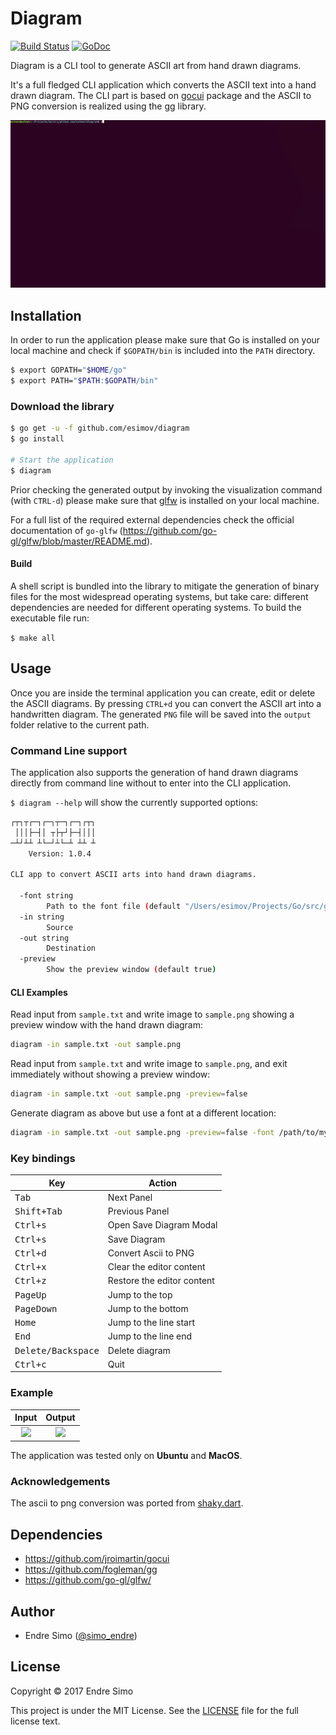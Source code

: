 # Diagram
[![Build Status](https://travis-ci.org/esimov/diagram.svg?branch=master)](https://travis-ci.org/esimov/diagram)
[![GoDoc](https://godoc.org/github.com/golang/gddo?status.svg)](https://godoc.org/github.com/esimov/diagram)

Diagram is a CLI tool to generate ASCII art from hand drawn diagrams. 

It's a full fledged CLI application which converts the ASCII text into a hand drawn diagram. The CLI part is based on [gocui](https://github.com/jroimartin/gocui) package and the ASCII to PNG conversion is realized using the [gg](https://github.com/fogleman/gg) library.

![screencast](images/screencast.gif)

## Installation

In order to run the application please make sure that Go is installed on your local machine and check if `$GOPATH/bin` is included into the `PATH` directory.

```bash
$ export GOPATH="$HOME/go"
$ export PATH="$PATH:$GOPATH/bin"
```

### Download the library

```bash
$ go get -u -f github.com/esimov/diagram
$ go install

# Start the application
$ diagram
```

Prior checking the generated output by invoking the visualization command (with `CTRL-d`) please make sure that [glfw](https://www.glfw.org) is installed on your local machine.

For a full list of the required external dependencies check the official documentation of `go-glfw` (https://github.com/go-gl/glfw/blob/master/README.md).

#### Build 

A shell script is bundled into the library to mitigate the generation of binary files for the most widespread operating systems, but take care: different dependencies are needed for different operating systems. To build the executable file run:

`$ make all`

## Usage

Once you are inside the terminal application you can create, edit or delete the ASCII diagrams. By pressing `CTRL+d` you can convert the ASCII art into a handwritten diagram. The generated `PNG` file will be saved into the `output` folder relative to the current path.

### Command Line support

The application also supports the generation of hand drawn diagrams directly from command line without to enter into the CLI application. 

`$ diagram --help` will show the currently supported options:

```bash
┌┬┐┬┌─┐┌─┐┬─┐┌─┐┌┬┐
 │││├─┤│ ┬├┬┘├─┤│││
─┴┘┴┴ ┴└─┘┴└─┴ ┴┴ ┴
    Version: 1.0.4

CLI app to convert ASCII arts into hand drawn diagrams.

  -font string
    	Path to the font file (default "/Users/esimov/Projects/Go/src/github.com/esimov/diagram/font/gloriahallelujah.ttf")
  -in string
    	Source
  -out string
    	Destination
  -preview
    	Show the preview window (default true)
```

#### CLI Examples

Read input from `sample.txt` and write image to `sample.png` showing a preview window with the hand drawn diagram:

```bash
diagram -in sample.txt -out sample.png
```

Read input from `sample.txt` and write image to `sample.png`, and exit immediately without showing a preview window:

```bash
diagram -in sample.txt -out sample.png -preview=false
```

Generate diagram as above but use a font at a different location:

```bash
diagram -in sample.txt -out sample.png -preview=false -font /path/to/my/font/MyHandwriting.ttf
```

### Key bindings
Key                                     | Action
----------------------------------------|---------------------------------------
<kbd>Tab</kbd>                          | Next Panel
<kbd>Shift+Tab</kbd>                    | Previous Panel
<kbd>Ctrl+s</kbd>                       | Open Save Diagram Modal
<kbd>Ctrl+s</kbd>                       | Save Diagram
<kbd>Ctrl+d</kbd>                       | Convert Ascii to PNG
<kbd>Ctrl+x</kbd>                       | Clear the editor content
<kbd>Ctrl+z</kbd>                       | Restore the editor content
<kbd>PageUp</kbd>                       | Jump to the top
<kbd>PageDown</kbd>                     | Jump to the bottom
<kbd>Home</kbd>                         | Jump to the line start
<kbd>End</kbd>                          | Jump to the line end
<kbd>Delete/Backspace</kbd>            | Delete diagram
<kbd>Ctrl+c</kbd>                       | Quit

### Example
| Input | Output |
|:--:|:--:|
| <img src="https://user-images.githubusercontent.com/883386/29396424-9200a978-8320-11e7-9c60-17d2be989136.png" height="300"> | <img src="https://user-images.githubusercontent.com/883386/29396385-529a23a4-8320-11e7-9d70-bf9b33d769cc.png" height="300"> |

The application was tested only on **Ubuntu** and **MacOS**.

### Acknowledgements
The ascii to png conversion was ported from [shaky.dart](https://github.com/mraleph/moe-js/blob/master/talks/jsconfeu2012/tools/shaky/web/shaky.dart).

## Dependencies

- https://github.com/jroimartin/gocui
- https://github.com/fogleman/gg
- https://github.com/go-gl/glfw/

## Author

* Endre Simo ([@simo_endre](https://twitter.com/simo_endre))

## License

Copyright © 2017 Endre Simo

This project is under the MIT License. See the [LICENSE](https://github.com/esimov/diagram/blob/master/LICENSE) file for the full license text.
